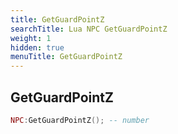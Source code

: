 ```yaml
---
title: GetGuardPointZ
searchTitle: Lua NPC GetGuardPointZ
weight: 1
hidden: true
menuTitle: GetGuardPointZ
---
```

## GetGuardPointZ
```lua
NPC:GetGuardPointZ(); -- number
```